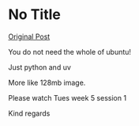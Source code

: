 # No Title

[Original Post](https://discourse.onlinedegree.iitm.ac.in/t/164277/170)

<p>You do not need the whole of ubuntu!</p>
<p>Just python and uv</p>
<p>More like 128mb image.</p>
<p>Please watch Tues week 5 session 1</p>
<p>Kind regards</p>